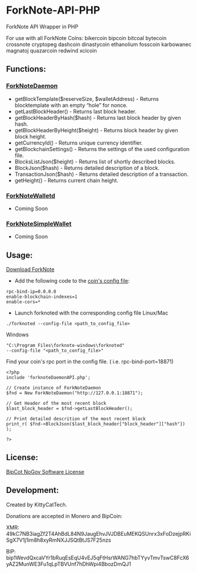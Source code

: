# ForkNote-API-PHP
ForkNote API Wrapper in PHP

For use with all ForkNote Coins: bikercoin bipcoin bitcoal bytecoin crossnote cryptopeg dashcoin dinastycoin ethanolium fosscoin karbowanec magnatoj quazarcoin redwind xcicoin

## Functions:

### [ForkNoteDaemon](https://github.com/KittyCatTech/forknote-api-php/blob/master/forknoteDaemonAPI.php)
* getBlockTemplate($reserveSize, $walletAddress) - Returns blocktemplate with an empty “hole” for nonce.
* getLastBlockHeader() - Returns last block header.
* getBlockHeaderByHash($hash) - Returns last block header by given hash.
* getBlockHeaderByHeight($height) - Returns block header by given block height.
* getCurrencyId() - Returns unique currency identifier.
* getBlockchainSettings() - Returns the settings of the used configuration file.
* BlocksListJson($height) - Returns list of shortly described blocks.
* BlockJson($hash) - Returns detailed description of a block.
* TransactionJson($hash) - Returns detailed description of a transaction.
* getHeight() - Returns current chain height.


### [ForkNoteWalletd]()
* Coming Soon

### [ForkNoteSimpleWallet]()
* Coming Soon

## Usage:

[Download ForkNote](http://forknote.net/download)

* Add the following code to the [coin's config file](https://github.com/forknote/configs):

```
rpc-bind-ip=0.0.0.0
enable-blockchain-indexes=1
enable-cors=*
```

* Launch forknoted with the corresponding config file
Linux/Mac
```
./forknoted --config-file <path_to_config_file>
```
Windows
```
"C:\Program Files\forknote-windows\forknoted"
--config-file "<path_to_config_file>"
```

Find your coin's rpc port in the config file. ( i.e. rpc-bind-port=18871)

```vim
<?php
include 'forknoteDaemonAPI.php';

// Create instance of ForkNoteDaemon
$fnd = New ForkNoteDaemon("http://127.0.0.1:18871");

// Get Header of the most recent block
$last_block_header = $fnd->getLastBlockHeader();

// Print detailed descrition of the most recent block
print_r( $fnd->BlockJson($last_block_header["block_header"]["hash"]) );

?>
```

## License:

[BipCot NoGov Software License](https://github.com/KittyCatTech/forknote-api-php/blob/master/LICENSE)


## Development:

Created by KittyCatTech.

Donations are accepted in Monero and BipCoin:

XMR: 49kC7NB3iagZf2T4AhBdL84N9JaugEhvJVJDBEuMEKQSUnrx3xFoDzejpRKiSgX7V1j1im8h8xyRmNXJJSQtBtJS7F25nzs

BIP: bip1WevdQxcaVYr1bRuqEsEqU4vEJ5qFtHsrWANG7hbTYyvTmvTswC8FcX6yAZ2MunWE3Fu1qLpTBVUnf7hDhWpi4BbozDmQJ1
